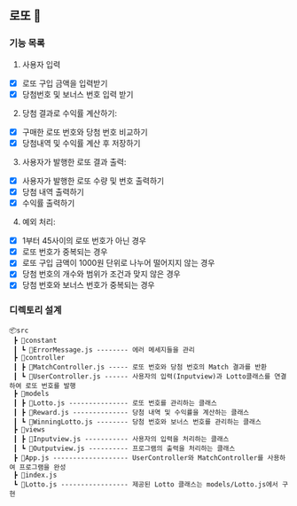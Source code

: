 ## 로또 🎯
### 기능 목록
1. 사용자 입력 
- [x] 로또 구입 금액을 입력받기
- [x] 당첨번호 및 보너스 번호 입력 받기

2. 당첨 결과로 수익률 계산하기:
- [x] 구매한 로또 번호와 당첨 번호 비교하기
- [x] 당첨내역 및 수익률 계산 후 저장하기

3. 사용자가 발행한 로또 결과 출력:
- [x] 사용자가 발행한 로또 수량 및 번호 출력하기
- [x] 당첨 내역 출력하기
- [x] 수익률 출력하기

4. 예외 처리:
- [x] 1부터 45사이의 로또 번호가 아닌 경우
- [x] 로또 번호가 중복되는 경우
- [x] 로또 구입 금액이 1000원 단위로 나누어 떨어지지 않는 경우
- [x] 당첨 번호의 개수와 범위가 조건과 맞지 않은 경우
- [x] 당첨 번호와 보너스 번호가 중복되는 경우

### 디렉토리 설계
```
📦src
 ┣ 📂constant
 ┃ ┗ 📜ErrorMessage.js -------- 에러 메세지들을 관리
 ┣ 📂controller
 ┃ ┣ 📜MatchController.js ----- 로또 번호와 당첨 번호의 Match 결과를 반환
 ┃ ┗ 📜UserController.js ------ 사용자의 입력(Inputview)과 Lotto클래스를 연결하여 로또 번호를 발행
 ┣ 📂models
 ┃ ┣ 📜Lotto.js --------------- 로또 번호를 관리하는 클래스
 ┃ ┣ 📜Reward.js -------------- 당첨 내역 및 수익률을 계산하는 클래스
 ┃ ┗ 📜WinningLotto.js -------- 당첨 번호와 보너스 번호를 관리하는 클래스
 ┣ 📂views
 ┃ ┣ 📜Inputview.js ----------- 사용자의 입력을 처리하는 클래스
 ┃ ┗ 📜Outputview.js ---------- 프로그램의 출력을 처리하는 클래스
 ┣ 📜App.js ------------------- UserController와 MatchController를 사용하여 프로그램을 완성
 ┣ 📜index.js
 ┗ 📜Lotto.js ----------------- 제공된 Lotto 클래스는 models/Lotto.js에서 구현
```